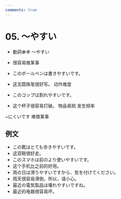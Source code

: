 ```yaml
---
comments: true
---
```


# 05. ～やすい

- 動詞~~ます~~ ～やすい
- 很容易做某事

- このボールペンは書きやすいです。
- 这支圆珠笔很好写。 动作难度
- このコップは割れやすいです。
- 这个杯子很容易打破。 物品易损  发生频率

~にくいです 难做某事


## 例文

- この靴はとても歩きやすいです。
- 这双鞋很好走。
- このスマホは前のより使いやすいです。
- 这个手机比之前的好用。
- 雨の日は滑りやすいですから、気を付けてください。
- 雨天很容易滑倒，所以，请小心。
- 最近の電気製品は壊れやすいですね。
- 最近的电器很容易坏。

